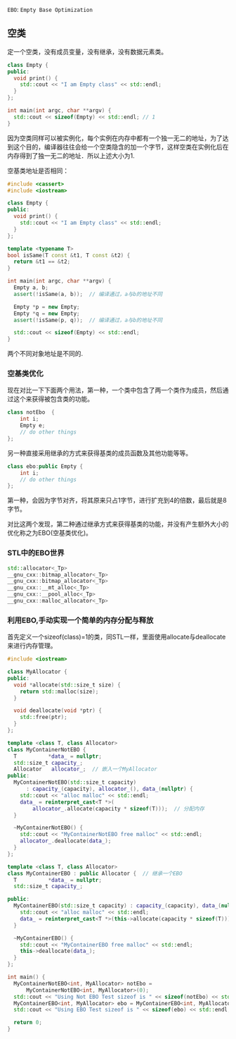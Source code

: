 `EBO`: `Empty Base Optimization`
## 空类
定一个空类，没有成员变量，没有继承，没有数据元素类。
```cpp
class Empty {
public:
  void print() {
    std::cout << "I am Empty class" << std::endl;
  }
};

int main(int argc, char **argv) {
  std::cout << sizeof(Empty) << std::endl; // 1
}
```
因为空类同样可以被实例化，每个实例在内存中都有一个独一无二的地址，为了达到这个目的，编译器往往会给一个空类隐含的加一个字节，这样空类在实例化后在内存得到了独一无二的地址．所以上述大小为1.

空基类地址是否相同：
```cpp
#include <cassert>
#include <iostream>

class Empty {
public:
  void print() {
    std::cout << "I am Empty class" << std::endl;
  }
};

template <typename T>
bool isSame(T const &t1, T const &t2) {
  return &t1 == &t2;
}

int main(int argc, char **argv) {
  Empty a, b;
  assert(!isSame(a, b));  // 编译通过，a与b的地址不同

  Empty *p = new Empty;
  Empty *q = new Empty;
  assert(!isSame(p, q));  // 编译通过，a与b的地址不同

  std::cout << sizeof(Empty) << std::endl;
}
```
两个不同对象地址是不同的.

### 空基类优化
现在对比一下下面两个用法，第一种，一个类中包含了两一个类作为成员，然后通过这个来获得被包含类的功能。
```cpp
class notEbo  {
    int i;
    Empty e;
    // do other things
};
```
另一种直接采用继承的方式来获得基类的成员函数及其他功能等等。
```cpp
class ebo:public Empty {
    int i;
    // do other things
};
```
第一种，会因为字节对齐，将其原来只占1字节，进行扩充到4的倍数，最后就是8字节。

对比这两个发现，第二种通过继承方式来获得基类的功能，并没有产生额外大小的优化称之为EBO(空基类优化)。
### STL中的EBO世界
```cpp
std::allocator<_Tp>
__gnu_cxx::bitmap_allocator<_Tp>
__gnu_cxx::bitmap_allocator<_Tp>
__gnu_cxx::__mt_alloc<_Tp>
__gnu_cxx::__pool_alloc<_Tp>
__gnu_cxx::malloc_allocator<_Tp>
```

### 利用EBO,手动实现一个简单的内存分配与释放
首先定义一个sizeof(class)=1的类，同STL一样，里面使用allocate与deallocate来进行内存管理。

```cpp
#include <iostream>

class MyAllocator {
public:
  void *allocate(std::size_t size) {
    return std::malloc(size);
  }

  void deallocate(void *ptr) {
    std::free(ptr);
  }
};

template <class T, class Allocator>
class MyContainerNotEBO {
  T          *data_ = nullptr;
  std::size_t capacity_;
  Allocator   allocator_;  // 嵌入一个MyAllocator
public:
  MyContainerNotEBO(std::size_t capacity)
      : capacity_(capacity), allocator_(), data_(nullptr) {
    std::cout << "alloc malloc" << std::endl;
    data_ = reinterpret_cast<T *>(
        allocator_.allocate(capacity * sizeof(T)));  // 分配内存
  }

  ~MyContainerNotEBO() {
    std::cout << "MyContainerNotEBO free malloc" << std::endl;
    allocator_.deallocate(data_);
  }
};

template <class T, class Allocator>
class MyContainerEBO : public Allocator {  // 继承一个EBO
  T          *data_ = nullptr;
  std::size_t capacity_;

public:
  MyContainerEBO(std::size_t capacity) : capacity_(capacity), data_(nullptr) {
    std::cout << "alloc malloc" << std::endl;
    data_ = reinterpret_cast<T *>(this->allocate(capacity * sizeof(T)));
  }

  ~MyContainerEBO() {
    std::cout << "MyContainerEBO free malloc" << std::endl;
    this->deallocate(data_);
  }
};

int main() {
  MyContainerNotEBO<int, MyAllocator> notEbo =
      MyContainerNotEBO<int, MyAllocator>(0);
  std::cout << "Using Not EBO Test sizeof is " << sizeof(notEbo) << std::endl;
  MyContainerEBO<int, MyAllocator> ebo = MyContainerEBO<int, MyAllocator>(0);
  std::cout << "Using EBO Test sizeof is " << sizeof(ebo) << std::endl;

  return 0;
}
```
